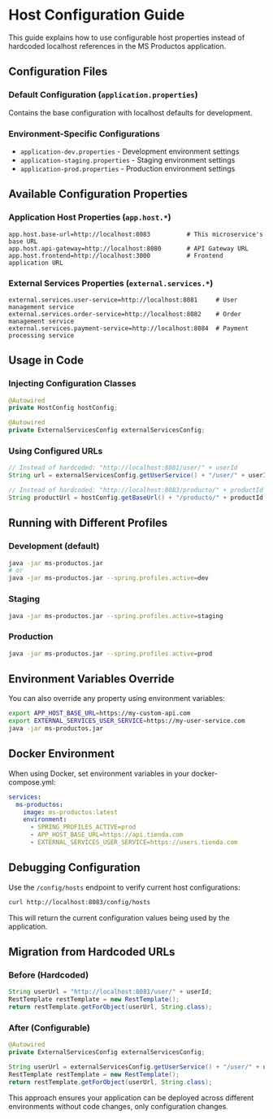 # Host Configuration Guide

This guide explains how to use configurable host properties instead of hardcoded localhost references in the MS Productos application.

## Configuration Files

### Default Configuration (`application.properties`)
Contains the base configuration with localhost defaults for development.

### Environment-Specific Configurations
- `application-dev.properties` - Development environment settings
- `application-staging.properties` - Staging environment settings  
- `application-prod.properties` - Production environment settings

## Available Configuration Properties

### Application Host Properties (`app.host.*`)
```properties
app.host.base-url=http://localhost:8083          # This microservice's base URL
app.host.api-gateway=http://localhost:8080       # API Gateway URL
app.host.frontend=http://localhost:3000          # Frontend application URL
```

### External Services Properties (`external.services.*`)
```properties
external.services.user-service=http://localhost:8081     # User management service
external.services.order-service=http://localhost:8082    # Order management service
external.services.payment-service=http://localhost:8084  # Payment processing service
```

## Usage in Code

### Injecting Configuration Classes
```java
@Autowired
private HostConfig hostConfig;

@Autowired
private ExternalServicesConfig externalServicesConfig;
```

### Using Configured URLs
```java
// Instead of hardcoded: "http://localhost:8081/user/" + userId
String url = externalServicesConfig.getUserService() + "/user/" + userId;

// Instead of hardcoded: "http://localhost:8083/producto/" + productId
String productUrl = hostConfig.getBaseUrl() + "/producto/" + productId;
```

## Running with Different Profiles

### Development (default)
```bash
java -jar ms-productos.jar
# or
java -jar ms-productos.jar --spring.profiles.active=dev
```

### Staging
```bash
java -jar ms-productos.jar --spring.profiles.active=staging
```

### Production
```bash
java -jar ms-productos.jar --spring.profiles.active=prod
```

## Environment Variables Override

You can also override any property using environment variables:
```bash
export APP_HOST_BASE_URL=https://my-custom-api.com
export EXTERNAL_SERVICES_USER_SERVICE=https://my-user-service.com
java -jar ms-productos.jar
```

## Docker Environment

When using Docker, set environment variables in your docker-compose.yml:
```yaml
services:
  ms-productos:
    image: ms-productos:latest
    environment:
      - SPRING_PROFILES_ACTIVE=prod
      - APP_HOST_BASE_URL=https://api.tienda.com
      - EXTERNAL_SERVICES_USER_SERVICE=https://users.tienda.com
```

## Debugging Configuration

Use the `/config/hosts` endpoint to verify current host configurations:
```bash
curl http://localhost:8083/config/hosts
```

This will return the current configuration values being used by the application.

## Migration from Hardcoded URLs

### Before (Hardcoded)
```java
String userUrl = "http://localhost:8081/user/" + userId;
RestTemplate restTemplate = new RestTemplate();
return restTemplate.getForObject(userUrl, String.class);
```

### After (Configurable)
```java
@Autowired
private ExternalServicesConfig externalServicesConfig;

String userUrl = externalServicesConfig.getUserService() + "/user/" + userId;
RestTemplate restTemplate = new RestTemplate();
return restTemplate.getForObject(userUrl, String.class);
```

This approach ensures your application can be deployed across different environments without code changes, only configuration changes. 